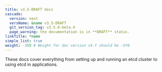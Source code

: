 ```yaml
---
title: v3.5-DRAFT docs
cascade:
  version: next
  versName: &name v3.5-DRAFT
  git_version_tag: v3.5.0-beta.4
  page_warning: the documentation is in **DRAFT** status.
linkTitle: *name
simple_list: true
weight: -350 # Weight for doc version vX.Y should be -XY0
---
```


These docs cover everything from setting up and running an etcd cluster to using
etcd in applications.
